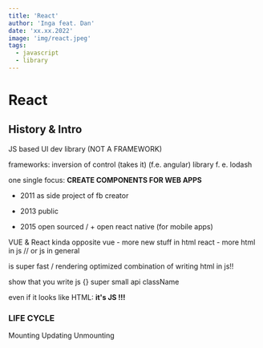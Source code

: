 ```yaml
---
title: 'React'
author: 'Inga feat. Dan'
date: 'xx.xx.2022'
image: 'img/react.jpeg'
tags:
  - javascript
  - library
---
```


# React

## History & Intro

JS based UI dev library
(NOT A FRAMEWORK)

frameworks: inversion of control (takes it) (f.e. angular)
library f. e. lodash

one single focus:
**CREATE COMPONENTS FOR WEB APPS**

- 2011 as side project of fb creator

- 2013 public

- 2015 open sourced / + open react native (for mobile apps)

VUE & React kinda opposite
vue - more new stuff in html
react - more html in js // or js in general

is super fast / rendering optimized
combination of writing html in js!!

show that you write js {}
super small api
className

even if it looks like HTML: **it's JS !!!**

### LIFE CYCLE

Mounting
Updating
Unmounting
